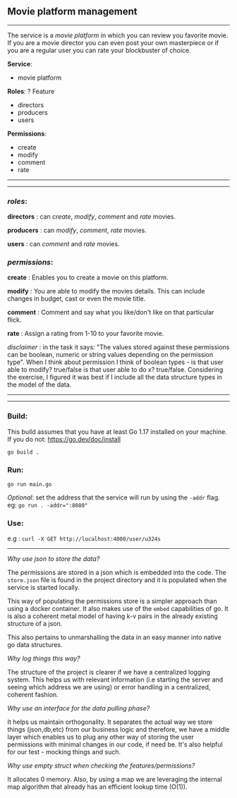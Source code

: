## Movie platform management


---
The service is a *movie platform* in which you can review you favorite movie. If you are a movie director you can even post your own masterpiece or if you
are a regular user you can rate your blockbuster of choice.

**Service**:

- movie platform 

[//]: # ()
[//]: # (**Feature** : )

[//]: # ()
[//]: # (- blockbusters)

[//]: # (- indie)

[//]: # (- commercials)

[//]: # (- shorts)


**Roles**: ? Feature

- directors
- producers
- users


**Permissions**:

- create
- modify
- comment
- rate

---


---


### *roles*:

**directors** : can *create*, *modify*, *comment* and *rate* movies. 

**producers** : can *modify*, *comment*, *rate* movies.

**users** : can *comment* and *rate* movies.

[//]: # (**guests** : *none*. They can view the platform.)


### *permissions*:

**create** : Enables you to create a movie on this platform. 

**modify** : You are able to modify the movies details. This can include changes in budget, cast or even the movie title.

**comment** : Comment and say what you like/don't like on that particular flick.

**rate** : Assign a rating from 1-10 to your favorite movie.  

[//]: # (**none** : See the ratings, comments and other features. Cannot provide input on anything, though.)

*disclaimer* : in the task it says: "The values stored against these permissions can be boolean, numeric or string values depending on the permission type".
When I think about permission I think of boolean types - is that user able to modify? true/false is that user able to do x? true/false. Considering the exercise, I 
figured it was best if I include all the data structure types in the model of the data.

---
---

### Build:

This build assumes that you have at least Go 1.17 installed on your machine. If you do not: https://go.dev/doc/install

`go build .`


[//]: # (?just binary or the user should have go preinstalled?)

### Run:

`go run main.go`

*Optional*: set the address that the service will run by using the `-addr` flag. eg: `go run . -addr=":8080"`

### Use:
e.g : `curl -X GET http://localhost:4000/user/u324s`




---

*Why use json to store the data?*

The permissions are stored in a json which is embedded into the code. The `store.json` file is found in the project directory
and it is populated when the service is started locally.

This way of populating the permissions store is a simpler approach than using a docker container. It also makes use of the 
`embed` capabilities of go. It is also a coherent metal model of having k-v pairs in the already existing structure of a json.

This also pertains to unmarshalling the data in an easy manner into native go data structures.

*Why log things this way?*

The structure of the project is clearer if we have a centralized logging system. This helps us
with relevant information (i.e starting the server and seeing which address we are using) or error handling in a centralized, coherent fashion.

*Why use an interface for the data pulling phase?*

It helps us maintain orthogonality. It separates the actual way we store things (json,db,etc) from our
business logic and therefore, we have a middle layer which enables us to plug any other way of storing
the user permissions with minimal changes in our code, if need be. It's also helpful for our test - mocking things and such.

[//]: # (*How do you handle fetching the usernames?*)

[//]: # ()
[//]: # (It's easier for the end-user if we don't throw immediately a 4xx error when he doesn't nail the username)

[//]: # (quite right because of capitalization or spaces. That's why I think it's better to treat the query beforehand and)

[//]: # (compare it to our actual users wo spaces/capitalization.)

*Why use empty struct when checking the features/permissions?*

It allocates 0 memory. Also, by using a map we are leveraging the internal map algorithm that already has an efficient lookup time (O(1)).